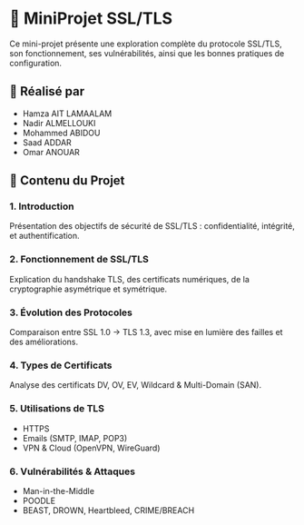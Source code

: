 # 🔐 MiniProjet SSL/TLS

Ce mini-projet présente une exploration complète du protocole SSL/TLS, son fonctionnement, ses vulnérabilités, ainsi que les bonnes pratiques de configuration.

## 👥 Réalisé par
- Hamza AIT LAMAALAM  
- Nadir ALMELLOUKI  
- Mohammed ABIDOU  
- Saad ADDAR  
- Omar ANOUAR  

## 🧠 Contenu du Projet

### 1. Introduction
Présentation des objectifs de sécurité de SSL/TLS : confidentialité, intégrité, et authentification.

### 2. Fonctionnement de SSL/TLS
Explication du handshake TLS, des certificats numériques, de la cryptographie asymétrique et symétrique.

### 3. Évolution des Protocoles
Comparaison entre SSL 1.0 → TLS 1.3, avec mise en lumière des failles et des améliorations.

### 4. Types de Certificats
Analyse des certificats DV, OV, EV, Wildcard & Multi-Domain (SAN).

### 5. Utilisations de TLS
- HTTPS  
- Emails (SMTP, IMAP, POP3)  
- VPN & Cloud (OpenVPN, WireGuard)

### 6. Vulnérabilités & Attaques
- Man-in-the-Middle  
- POODLE  
- BEAST, DROWN, Heartbleed, CRIME/BREACH  

